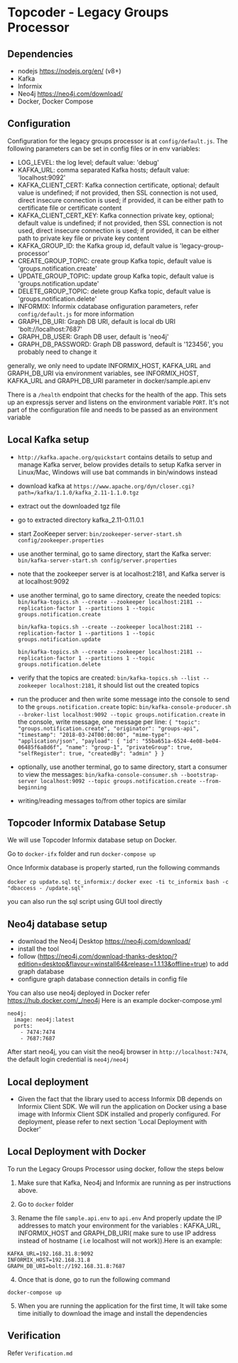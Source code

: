 # Topcoder - Legacy Groups Processor

## Dependencies

- nodejs https://nodejs.org/en/ (v8+)
- Kafka
- Informix
- Neo4j https://neo4j.com/download/
- Docker, Docker Compose

## Configuration

Configuration for the legacy groups processor is at `config/default.js`.
The following parameters can be set in config files or in env variables:
- LOG_LEVEL: the log level; default value: 'debug'
- KAFKA_URL: comma separated Kafka hosts; default value: 'localhost:9092'
- KAFKA_CLIENT_CERT: Kafka connection certificate, optional; default value is undefined;
    if not provided, then SSL connection is not used, direct insecure connection is used;
    if provided, it can be either path to certificate file or certificate content
- KAFKA_CLIENT_CERT_KEY: Kafka connection private key, optional; default value is undefined;
    if not provided, then SSL connection is not used, direct insecure connection is used;
    if provided, it can be either path to private key file or private key content
- KAFKA_GROUP_ID: the Kafka group id, default value is 'legacy-group-processor'
- CREATE_GROUP_TOPIC: create group Kafka topic, default value is 'groups.notification.create'
- UPDATE_GROUP_TOPIC: update group Kafka topic, default value is 'groups.notification.update'
- DELETE_GROUP_TOPIC: delete group Kafka topic, default value is 'groups.notification.delete'
- INFORMIX: Informix cdatabase onfiguration parameters, refer `config/default.js` for more information
- GRAPH_DB_URI: Graph DB URI, default is local db URI 'bolt://localhost:7687'
- GRAPH_DB_USER: Graph DB user, default is 'neo4j'
- GRAPH_DB_PASSWORD: Graph DB password, default is '123456', you probably need to change it

generally, we only need to update INFORMIX_HOST, KAFKA_URL and GRAPH_DB_URI via environment variables, see INFORMIX_HOST, KAFKA_URL and GRAPH_DB_URI parameter in docker/sample.api.env

There is a `/health` endpoint that checks for the health of the app. This sets up an expressjs server and listens on the environment variable `PORT`. It's not part of the configuration file and needs to be passed as an environment variable


## Local Kafka setup

- `http://kafka.apache.org/quickstart` contains details to setup and manage Kafka server,
  below provides details to setup Kafka server in Linux/Mac, Windows will use bat commands in bin/windows instead
- download kafka at `https://www.apache.org/dyn/closer.cgi?path=/kafka/1.1.0/kafka_2.11-1.1.0.tgz`
- extract out the downloaded tgz file
- go to extracted directory kafka_2.11-0.11.0.1
- start ZooKeeper server:
  `bin/zookeeper-server-start.sh config/zookeeper.properties`
- use another terminal, go to same directory, start the Kafka server:
  `bin/kafka-server-start.sh config/server.properties`
- note that the zookeeper server is at localhost:2181, and Kafka server is at localhost:9092
- use another terminal, go to same directory, create the needed topics:
  `bin/kafka-topics.sh --create --zookeeper localhost:2181 --replication-factor 1 --partitions 1 --topic groups.notification.create`

  `bin/kafka-topics.sh --create --zookeeper localhost:2181 --replication-factor 1 --partitions 1 --topic groups.notification.update`

  `bin/kafka-topics.sh --create --zookeeper localhost:2181 --replication-factor 1 --partitions 1 --topic groups.notification.delete`

- verify that the topics are created:
  `bin/kafka-topics.sh --list --zookeeper localhost:2181`,
  it should list out the created topics
- run the producer and then write some message into the console to send to the `groups.notification.create` topic:
  `bin/kafka-console-producer.sh --broker-list localhost:9092 --topic groups.notification.create`
  in the console, write message, one message per line:
  `{ "topic": "groups.notification.create", "originator": "groups-api", "timestamp": "2018-03-24T00:00:00", "mime-type": "application/json", "payload": { "id": "55ba651a-6524-4e08-be04-06485f6a8d6f", "name": "group-1", "privateGroup": true, "selfRegister": true, "createdBy": "admin" } }`
- optionally, use another terminal, go to same directory, start a consumer to view the messages:
  `bin/kafka-console-consumer.sh --bootstrap-server localhost:9092 --topic groups.notification.create --from-beginning`
- writing/reading messages to/from other topics are similar


## Topcoder Informix Database Setup
We will use Topcoder Informix database setup on Docker.

Go to `docker-ifx` folder and run `docker-compose up`

Once Informix database is properly started, run the following commands

`docker cp update.sql tc_informix:/`
`docker exec -ti tc_informix bash -c "dbaccess - /update.sql"`

you can also run the sql script using GUI tool directly

## Neo4j database setup

- download the Neo4j Desktop https://neo4j.com/download/
- install the tool
- follow (https://neo4j.com/download-thanks-desktop/?edition=desktop&flavour=winstall64&release=1.1.13&offline=true) to add graph database
- configure graph database connection details in config file

You can also use neo4j deployed in Docker refer https://hub.docker.com/_/neo4j
Here is an example docker-compose.yml
```
neo4j:
  image: neo4j:latest
  ports:
    - 7474:7474
    - 7687:7687
```

After start neo4j, you can visit the neo4j browser in `http://localhost:7474`, the default login credential is `neo4j/neo4j`

## Local deployment
- Given the fact that the library used to access Informix DB depends on Informix Client SDK.
We will run the application on Docker using a base image with Informix Client SDK installed and properly configured.
For deployment, please refer to next section 'Local Deployment with Docker'

## Local Deployment with Docker

To run the Legacy Groups Processor using docker, follow the steps below

1. Make sure that Kafka, Neo4j and Informix are running as per instructions above.

2. Go to `docker` folder

3. Rename the file `sample.api.env` to `api.env` And properly update the IP addresses to match your environment for the variables : KAFKA_URL, INFORMIX_HOST and GRAPH_DB_URI( make sure to use IP address instead of hostname ( i.e localhost will not work)).Here is an example:
```
KAFKA_URL=192.168.31.8:9092
INFORMIX_HOST=192.168.31.8
GRAPH_DB_URI=bolt://192.168.31.8:7687
```

4. Once that is done, go to run the following command

```
docker-compose up
```

5. When you are running the application for the first time, It will take some time initially to download the image and install the dependencies

## Verification
Refer `Verification.md`

